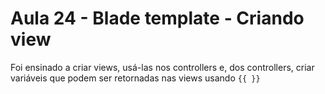# Aula 24 - Blade template - Criando view

Foi ensinado a criar views, usá-las nos controllers e, dos controllers, criar variáveis que podem ser retornadas nas views usando `{{ }}`
